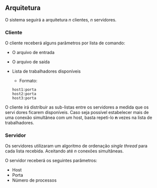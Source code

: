 ## Arquitetura

O sistema seguirá a arquitetura *n* clientes, *n* servidores.

### Cliente

O cliente receberá alguns parâmetros por lista de comando:

- O arquivo de entrada
- O arquivo de saída
- Lista de trabalhadores disponíveis
    - Formato:
    
  ```
  host1:porta
  host2:porta
  host3:porta
  ```
  
O cliente irá distribuir as sub-listas entre os servidores a medida que os servi
dores ficarem disponíveis. Caso seja possível estabelecer mais de uma conexão
simultânea com um host, basta repeti-lo **n** vezes na lista de trabalhadores. 

### Servidor

Os servidores utilizaram um algoritmo de ordenação *single thread* para cada
lista recebida. Aceitando até *n* conexões simultâneas.

O servidor receberá os seguintes parâmetros:

- Host
- Porta
- Número de processos

